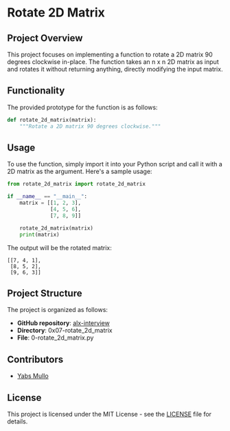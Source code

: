 # Rotate 2D Matrix

## Project Overview
This project focuses on implementing a function to rotate a 2D matrix 90 degrees clockwise in-place. The function takes an n x n 2D matrix as input and rotates it without returning anything, directly modifying the input matrix.

## Functionality
The provided prototype for the function is as follows:
```python
def rotate_2d_matrix(matrix):
    """Rotate a 2D matrix 90 degrees clockwise."""
```

## Usage
To use the function, simply import it into your Python script and call it with a 2D matrix as the argument. Here's a sample usage:

```python
from rotate_2d_matrix import rotate_2d_matrix

if __name__ == "__main__":
    matrix = [[1, 2, 3],
              [4, 5, 6],
              [7, 8, 9]]

    rotate_2d_matrix(matrix)
    print(matrix)
```

The output will be the rotated matrix:
```
[[7, 4, 1],
 [8, 5, 2],
 [9, 6, 3]]
```

## Project Structure
The project is organized as follows:
- **GitHub repository**: [alx-interview](https://github.com/username/alx-interview)
- **Directory**: 0x07-rotate_2d_matrix
- **File**: 0-rotate_2d_matrix.py

## Contributors
- [Yabs Mullo](https://github.com/buya25)

## License
This project is licensed under the MIT License - see the [LICENSE](LICENSE) file for details.
